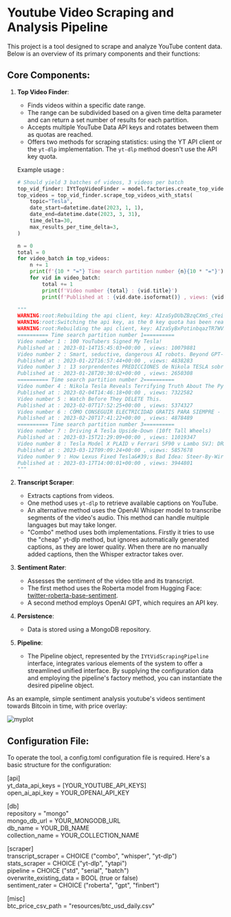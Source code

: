 # Youtube Video Scraping and Analysis Pipeline

This project is a tool designed to scrape and analyze YouTube content data. Below is an overview of its primary components and their functions:

## Core Components:

1.  **Top Video Finder**:
    
    -   Finds videos within a specific date range.
    -   The range can be subdivided based on a given time delta parameter and can return a set number of results for each partition.
    -   Accepts multiple YouTube Data API keys and rotates between them as quotas are reached.
    -   Offers two methods for scraping statistics: using the YT API client or the `yt-dlp` implementation. The `yt-dlp` method doesn't use the API key quota.
  
      Example usage :
    
    ```python
    # Should yield 3 batches of videos, 3 videos per batch
    top_vid_finder: IYtTopVideoFinder = model.factories.create_top_video_finder()
    top_videos = top_vid_finder.scrape_top_videos_with_stats(
        topic="Tesla",
        date_start=datetime.date(2023, 1, 1),
        date_end=datetime.date(2023, 3, 31),
        time_delta=30,
        max_results_per_time_delta=3,
    )

    n = 0
    total = 0
    for video_batch in top_videos:
        n += 1
        print(f'{10 * "="} Time search partition number {n}{10 * "="}')
        for vid in video_batch:
            total += 1
            print(f'Video number {total} : {vid.title}')
            print(f'Published at : {vid.date.isoformat()} , views: {vid.stats.views}')

    """
    WARNING:root:Rebuilding the api client, key: AIzaSyDUbZBzqCXmS_cYeicngle-jwlCUd41Mnc. Current key index: 0
    WARNING:root:Switching the api key, as the 0 key quota has been reached
    WARNING:root:Rebuilding the api client, key: AIzaSyBxPotinbqazTR7WV3A7w6p3Qui9JTmzZY. Current key index: 1
    ========== Time search partition number 1==========
    Video number 1 : 100 YouTubers Signed My Tesla!
    Published at : 2023-01-14T15:45:03+00:00 , views: 10079881
    Video number 2 : Smart, seductive, dangerous AI robots. Beyond GPT-4.
    Published at : 2023-01-22T16:57:44+00:00 , views: 4838283
    Video number 3 : 13 sorprendentes PREDICCIONES de Nikola TESLA sobre el futuro
    Published at : 2023-01-28T20:30:02+00:00 , views: 2650308
    ========== Time search partition number 2==========
    Video number 4 : Nikola Tesla Reveals Terrifying Truth About The Pyramids
    Published at : 2023-02-04T14:46:18+00:00 , views: 7322582
    Video number 5 : Watch Before They DELETE This.
    Published at : 2023-02-07T17:52:25+00:00 , views: 5374327
    Video number 6 : CÓMO CONSEGUIR ELECTRICIDAD GRATIS PARA SIEMPRE - EL INVENTO OCULTO DE TESLA
    Published at : 2023-02-20T17:41:22+00:00 , views: 4878489
    ========== Time search partition number 3==========
    Video number 7 : Driving A Tesla Upside-Down (10ft Tall Wheels)
    Published at : 2023-03-15T21:29:09+00:00 , views: 11019347
    Video number 8 : Tesla Model X PLAID v Ferrari SF90 v Lambo SVJ: DRAG RACE
    Published at : 2023-03-12T09:09:24+00:00 , views: 5857678
    Video number 9 : How Lexus Fixed Tesla&#39;s Bad Idea: Steer-By-Wire Yoke
    Published at : 2023-03-17T14:00:01+00:00 , views: 3944801
    """
    ```

    
3.  **Transcript Scraper**:
    
    -   Extracts captions from videos.
    -   One method uses `yt-dlp` to retrieve available captions on YouTube.
    -   An alternative method uses the OpenAI Whisper model to transcribe segments of the video's audio. This method can handle multiple languages but may take longer.
    - "Combo" method uses both implementations. Firstly it tries to use the "cheap" yt-dlp method, but ignores automatically generated captions, as they are lower quality. When there are no manually added captions, then the Whisper extractor takes over.
4.  **Sentiment Rater**:
    
    -   Assesses the sentiment of the video title and its transcript.
    -   The first method uses the Roberta model from Hugging Face: [twitter-roberta-base-sentiment](https://huggingface.co/cardiffnlp/twitter-roberta-base-sentiment).
    -   A second method employs OpenAI GPT, which requires an API key.
5.  **Persistence**:
    -   Data is stored using a MongoDB repository.
6.  **Pipeline**:
    -   The Pipeline object, represented by the `IYtVidScrapingPipeline` interface, integrates various elements of the system to offer a streamlined unified interface. By supplying the configuration data and employing the pipeline's factory method, you can instantiate the desired pipeline object.


As an example, simple sentiment analysis youtube's videos sentiment towards Bitcoin in time, with price overlay:

![myplot](https://github.com/adam7171512/scrape/assets/117537530/76b928c2-3ca2-458b-af03-e99583ff90fa)


## Configuration File:

To operate the tool, a config.toml configuration file is required. Here's a basic structure for the configuration:

[api]  
yt_data_api_keys = [YOUR_YOUTUBE_API_KEYS]  
open_ai_api_key = YOUR_OPENAI_API_KEY  

[db]  
repository = "mongo"  
mongo_db_url = YOUR_MONGODB_URL  
db_name = YOUR_DB_NAME  
collection_name = YOUR_COLLECTION_NAME  

[scraper]  
transcript_scraper = CHOICE ("combo", "whisper", "yt-dlp")  
stats_scraper = CHOICE ("yt-dlp", "ytapi")  
pipeline = CHOICE ("std", "serial", "batch")  
overwrite_existing_data = BOOL (true or false)  
sentiment_rater = CHOICE ("roberta", "gpt", "finbert")  

[misc]  
btc_price_csv_path = "resources/btc_usd_daily.csv"  
